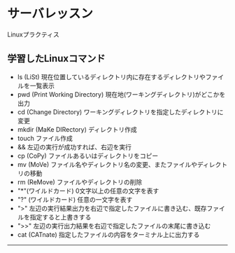 # サーバレッスン
Linuxプラクティス

## 学習したLinuxコマンド
- ls (LiSt) 現在位置しているディレクトリ内に存在するディレクトリやファイルを一覧表示
- pwd (Print Working Directory) 現在地(ワーキングディレクトリ)がどこかを出力
- cd (Change Directory) ワーキングディレクトリを指定したディレクトリに変更
- mkdir (MaKe DIRectory) ディレクトリ作成
- touch ファイル作成
- && 左辺の実行が成功すれば、右辺を実行
- cp (CoPy) ファイルあるいはディレクトリをコピー
- mv (MoVe) ファイル名やディレクトリ名の変更、またファイルやディレクトリの移動
- rm (ReMove) ファイルやディレクトリの削除
- "*"(ワイルドカード) 0文字以上の任意の文字を表す
- "?" (ワイルドカード) 任意の一文字を表す
- ">" 左辺の実行結果出力を右辺で指定したファイルに書き込む、既存ファイルを指定すると上書きする
- ">>" 左辺の実行出力結果を右辺で指定したファイルの末尾に書き込む
- cat (CATnate) 指定したファイルの内容をターミナル上に出力する
-----------------
